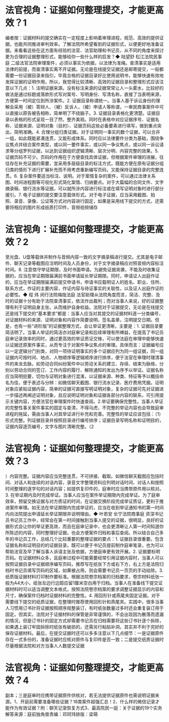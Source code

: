 # 法官视角：证据如何整理提交，才能更高效？1

编者按：证据材料的提交确实在一定程度上影响着审理进程，规范、高效的提供证据，也能共同推进审判效率。了解法院所希望看到的证据形式，以便更好地准备证据。来看看这些在这方面有经验的法官、法官助理和书记员，从不同的角度来探讨更为合理的证据整理形式，能够给你一些什么样的启发？◆ 陆望舒 松江法院民事庭 二级法官法院审理案件，必须以事实为依据，以法律为准绳。查清事实是适用法律的前提，而查清事实离不开证据。无论是在线提交证据还是邮寄提交，一般都需要一份证据目录来指引，毕竟合格的证据目录好比使用说明书，能够快速有效地发挥证据的证明作用。所以，我觉得比较清晰、高效的证据目录和整理形式应该注意以下几点：1. 注明证据来源。没有标注来源的证据常常让人一头雾水，比较好的做法是通过标题或落款形式写对案号、写明身份、写清名称，直接了当表明来源，方便第一时间定位到所涉案件。2. 证据目录称谓统一。当事人基于诉讼身份的理解会采用（被）答辩人、（被）反诉人，（被）申请人等称谓，一审民商事案件中可以直接以原告被告相称，简单明了不绕脑子。3. 证据目录表格化更清楚。证据目录以表格的形式呈现一目了然，整齐美观。同时在表格中对应证据序号、证据名称、证据来源、证明对象（目的）、证据页码这些必备要素进行填写，做到重点突出，简明准确。4. 合理分组归类证据。对于证明同一事实的数个证据，可以合并一组，如此既能紧凑连贯，又能形成体系。同时应以法律要件分类为基础，围绕争议焦点并结合案件类型，或以同一要件事实，或以同一争议焦点，或以同一诉讼请求等分组罗列证据，以达到证据组织逻辑清晰、层次分明、内容完整的效果。5. 证据页码不可少。页码的作用在于方便查找具体证据，但根据案件审理的进展，往往存在补充证据的需要，宜采用多层级目录的标注方式，既能方便在原有证据分组归类的情形下进行扩展补充而不用考虑重新编写页码，又能保持证据目录的完整连贯。6. 复杂案件要适当标注、说明。对于案情复杂的案件，可以通过法律关系图、时间进程图等可视化形式简化案情、归纳要点。对于大篇幅的合同文件、文字摘录稿、银行流水等证据，可以就所涉内容进行标注或在填写证明对象时进行部分援引。7. 电子证据的提交要注意载体形式。对于电子证据，应当采用截图、拍照、录音、录像、公证等方式对内容进行固定，如果是采用线下提交的方式，还需要将相应的图片形成纸质打印件，音频视频储存

# 法官视角：证据如何整理提交，才能更高效？2

至光盘、U盘等载体并制作与音频内容一致的文字摘录稿进行提交。尤其是电子邮件、聊天记录等截图应注明时间及人员身份，对于文字摘录稿应对照音频内容标注时间。8. 注意恪守举证期限，及时书面申请。为避免证据突袭，不能及时收集证据的，应当在举证期限届满前书面申请延长举证期限。同时，申请证人出庭作证的，应当在举证期限届满前提交申请书，申请书应载明证人的姓名、职业、住所、联系方式，作证的主要内容，作证内容与待证事实的关联性，以及证人出庭作证的必要性。◆ 程 炜 闵行法院梅陇法庭 法官助理从法院角度而言，简洁、完整、及时的证据十分有助于法院查清事实，依法作出裁判；而对当事人来说，好的证据整理有利于证明自身主张，从而维护自身权益。法院对于证据提交，无论是在线提交还是线下提交的“基本要求”都是：当事人应当对其提交的证据材料逐一分类编号，对证据材料的来源、证明对象和内容作简要说明，签名盖章，注明提交日期。但是，也有一些“进阶版”的证据整理方式，会让举证更清晰，主要是：1. 证据目录要简洁明了。当事人举证的简洁亦对庭审记录和后续审理有所裨益，在提高了书记员庭审记录效率的同时，通过更高效的举证质证交锋，可以使法庭在审理中能够快速以证据还原案件事实，从而专注于对案件争议焦点的审理。具体而言：证据编号应以一定逻辑分门别类，对同一项待证明事实的多个证据应列为同一组证据，同一组证据内可按时间、地点、人物顺序等逻辑顺序进行排序，便于法官在审理时理清事件的来龙去脉。如劳动合同纠纷案件中以劳动关系的建立、存续、结束为脉络，分别以劳动合同的签订、工作内容的履行、解除通知的发出为序予以举证。证据名称应当简明扼要，切勿与证明对象进行混淆，以证据来源、种类、特征等予以概括命名为佳，便于表述与分辨：如微信聊天截图、银行流水记录、医疗费用凭据。证明对象应紧贴证据内容，简单的证据可直接写明证明对象，复杂的证据可先对证据进一步描述再阐述证明对象，且应说明证明对象和证据各部分内容的联系，可引用提示关键内容，方便法官在审理案件时快速查阅。2.举证要确保完整性。当事人举证的完整性事关案件事实的固定与查清，不得马虎，不完整的举证内容也会导致庭审进程的拖延，需由当事人对其举证进行补充和完善。完整性的举证应该包括：（1）形式完整。列证据目录并按照目录进行编号排序；证据目录写明名称和证明目的，证据内容逐页编号，文字与图片清晰完整。（2

# 法官视角：证据如何整理提交，才能更高效？3

）内容完整。证据内容应当完整连贯，不可拼接、截取。如微信聊天截图应包括时间、对话人和连续的对话内容，录音文字整理资料应列明对话时间、对话人和按照时间整理的逐字句的对话内容；如提供复印件的，庭审时应当携带原件用以核对。3. 在举证期内及时完成举证。当事人应当在案件举证期限内完成举证。为了庭审效率，预留交换证据与对方质证的时间，在证据交换阶段完成举证质证，更利于推进案件审理。如无法在举证期限内完成举证的，应当在收到举证通知书的第一时间内向法院提出申请延长举证期限并说明理由。◆ 叶若安 长宁法院商事庭 资深书记员书记员工作中，经常会在第一时间接触到当事人提交的证据，很明显，良好的证据形式会让你的举证更高效，而且在庭审记录中，也会更清晰让人第一时间知道你所陈述的内容，同时整理好证据，也会方便案件归档和事后查阅。所以结合自己多年的书记员工作，总结几个比较重要的整理证据的要点：1. 证据目录很重要。包含证据名称和证明目的的证据目录，既可以便于书记员提前制作庭审笔录，也为可以帮助法官及早了解当事人诉请主张及依据，方便庭审更有效开展。2. 证据要标明页码。在证据材料众多，且庭审过程中可能需要经常引用证据内容时，当事人可以按照证据目录中证据顺序编写页码，推荐写在纸张下方或右下方，右上方是法院归档时书记员填写页码的区域，如果被占用，则会需要书记员一页页的手动祛除。3. 纸质版证据材料打印制作要标准。根据法院卷宗档案的归档要求，卷宗材料纸张一般为A4大小，纸张左边行边距应留1厘米空白用于归档。当事人在准备线下提交证据材料时可以适当调整文本格式，按照法院卷宗档案的要求调整证据显示的内容和尺寸，确保案件归档时证据材料的完整性。4. 用回形针或燕尾夹固定证据。对于需要线下提交的纸质证据，在整理时推荐使用回形针和燕尾夹。实践中，很多当事人习惯用订书针将证据按照顺序规整装订，有时纸张数量过多时还会重复装订用于固定。但其实，法院对于证据材料的保管是非常谨慎的，不会出现因为散落而遗漏的情况，但是订书针的固定方式却需要书记员在归档需要将这些订书针逐个拆除，如果遇上装订牢固拆除时纸张有破损的，还需另行粘贴补洞，其实并不利于完好的保存证据材料。最后，在提交证据时还可以多多注意以下几点细节：一是证据原件存在一式多份的，准备证据时应核对原件与复印件是否一致；二是提交纸质证据时尽量根据法院和对方当事人人数提交证据

# 法官视角：证据如何整理提交，才能更高效？4

副本；三是庭审时应携带证据原件供核对，若无法提供证据原件也需说明证据来源。1、开庭前需要准备哪些证据？18类案件超强汇总！2、什么样的微信记录才能作为有效证据？附：聊天记录恢复方式3、最高院民一庭：关于证据的19个实务解答来源：庭前独角兽责编：邓珂玮排版：梁萌

